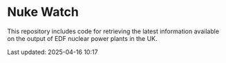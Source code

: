 # Nuke Watch

This repository includes code for retrieving the latest information available on the output of EDF nuclear power plants in the UK.

Last updated: 2025-04-16 10:17
